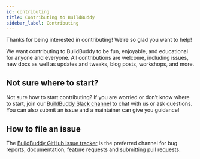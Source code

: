 ```yaml
---
id: contributing
title: Contributing to BuildBuddy
sidebar_label: Contributing
---
```


Thanks for being interested in contributing! We’re so glad you want to help!

We want contributing to BuildBuddy to be fun, enjoyable, and educational for anyone and everyone. All contributions are welcome, including issues, new docs as well as updates and tweaks, blog posts, workshops, and more.

## Not sure where to start?

Not sure how to start contributing? If you are worried or don’t know where to start, join our [BuildBuddy Slack channel](https://community.buildbuddy.io) to chat with us or ask questions. You can also submit an issue and a maintainer can give you guidance!

## How to file an issue

The [BuildBuddy GitHub issue tracker](https://github.com/buildbuddy-io/buildbuddy/issues) is the preferred channel for bug reports, documentation, feature requests and submitting pull requests.
